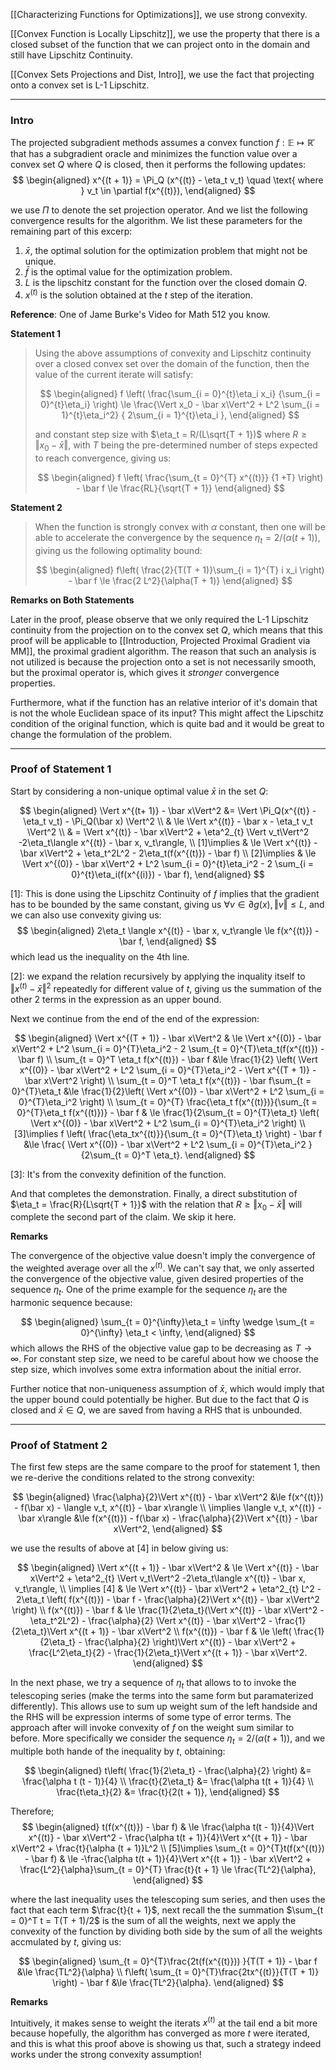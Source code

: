 [[Characterizing Functions for Optimizations]], we use strong convexity. 

[[Convex Function is Locally Lipschitz]], we use the property that there is a closed subset of the function that we can project onto in the domain and still have Lipschitz Continuity. 

[[Convex Sets Projections and Dist, Intro]], we use the fact that projecting onto a convex set is L-1 Lipschitz. 


---
### **Intro**

The projected subgradient methods assumes a convex function $f:\mathbb E \mapsto \mathbb{\bar R}$ that has a subgradient oracle and minimizes the function value over a convex set $Q$ where $Q$ is closed, then it performs the following updates: 
$$
\begin{aligned}
    x^{(t + 1)} = \Pi_Q (x^{(t)} - \eta_t v_t) \quad \text{ where } v_t \in \partial f(x^{(t)}), 
\end{aligned}
$$

we use $\Pi$ to denote the set projection operator. And we list the following convergence results for the algorithm. We list these parameters for the remaining part of this excerp: 

1. $\bar x$, the optimal solution for the optimization problem that might not be unique. 
2. $\bar f$ is the optimal value for the optimization problem. 
3. $L$ is the lipschitz constant for the function over the closed domain $Q$. 
4. $x^{(t)}$ is the solution obtained at the $t$ step of the iteration. 

**Reference**: One of Jame Burke's Video for Math 512 you know. 


**Statement 1**

> Using the above assumptions of convexity and Lipschitz continuity over a closed convex set over the domain of the function, then the value of the current iterate will satisfy: 
> 
> $$
> \begin{aligned}
>     f \left(
>         \frac{\sum_{i = 0}^{t}\eta_i x_i}
>         {\sum_{i = 0}^{t}\eta_i} 
>     \right)
>     \le 
>     \frac{\Vert x_0 - \bar x\Vert^2 + L^2 \sum_{i = 1}^{t}\eta_i^2}
>     {
>         2\sum_{i = 1}^{t}\eta_i
>     }, 
> \end{aligned}
> $$
> 
> and constant step size with $\eta_t = R/(L\sqrt{T + 1})$ where $R \ge \Vert x_0 - \bar x\Vert$, with $T$ being the pre-determined number of steps expected to reach convergence, giving us: 
> 
> $$
> \begin{aligned}
>     f \left(
>         \frac{\sum_{t = 0}^{T} x^{(t)}}
>         {1 +T}
>     \right) - \bar f \le 
>     \frac{RL}{\sqrt{T + 1}}
> \end{aligned}
> $$


**Statement 2**

> When the function is strongly convex with $\alpha$ constant, then one will be able to accelerate the convergence by the sequence $\eta_t = 2/(\alpha(t + 1))$, giving us the following optimality bound: 
> 
> $$
> \begin{aligned}
>     f\left(
>         \frac{2}{T(T + 1)}\sum_{i = 1}^{T} i x_i
>     \right) - \bar f
>     \le 
>     \frac{2 L^2}{\alpha(T + 1)}
> \end{aligned}
> $$


**Remarks on Both Statements**

Later in the proof, please observe that we only required the L-1 Lipschitz continuity from the projection on to the convex set $Q$, which means that this proof will be applicable to [[Introduction, Projected Proximal Gradient via MM]], the proximal gradient algorithm. The reason that such an analysis is not utilized is because the projection onto a set is not necessarily smooth, but the proximal operator is, which gives it *stronger* convergence properties. 

Furthermore, what if the function has an relative interior of it's domain that is not the whole Euclidean space of its input? This might affect the Lipschitz condition of the original function, which is quite bad and it would be great to change the formulation of the problem. 


---
### **Proof of Statement 1**

Start by considering a non-unique optimal value $\bar x$ in the set $Q$: 

$$
\begin{aligned}
    \Vert x^{(t+ 1)} - \bar x\Vert^2 
    &= 
    \Vert 
        \Pi_Q(x^{(t)} - \eta_t v_t) - 
        \Pi_Q(\bar x)
    \Vert^2
    \\
    & \le \Vert 
        x^{(t)} - \bar x - \eta_t v_t
    \Vert^2
    \\
    & = \Vert x^{(t)} - \bar x\Vert^2 + \eta^2_{t} \Vert v_t\Vert^2
    -2\eta_t\langle x^{(t)} - \bar x, v_t\rangle, 
    \\
    [1]\implies & \le 
    \Vert x^{(t)} - \bar x\Vert^2 + \eta_t^2L^2 - 2\eta_t(f(x^{(t)}) - \bar f)
    \\
    [2]\implies
    & \le \Vert x^{(0)} - \bar x\Vert^2 + L^2 \sum_{i = 0}^{t}\eta_i^2 - 2 \sum_{i = 0}^{t}\eta_i(f(x^{(i)}) - \bar f), 
\end{aligned}
$$

\[1\]: This is done using the Lipschitz Continuity of $f$ implies that the gradient has to be bounded by the same constant, giving us $\forall v \in \partial g(x), \Vert v\Vert \le L$, and we can also use convexity giving us: 
$$
\begin{aligned}
    2\eta_t \langle x^{(t)} - \bar x, v_t\rangle \le f(x^{(t)}) - \bar f, 
\end{aligned}
$$
which lead us the inequality on the 4th line. 

\[2\]: we expand the relation recursively by applying the inquality itself to $\Vert x^{(t)} - \bar x \Vert^2$ repeatedly for different value of $t$, giving us the summation of the other 2 terms in the expression as an upper bound. 

Next we continue from the end of the end of the expression: 

$$
\begin{aligned}
    \Vert x^{(T + 1)} - \bar x\Vert^2 
    & \le \Vert x^{(0)} - \bar x\Vert^2 + L^2 \sum_{i = 0}^{T}\eta_i^2 - 2
    \sum_{t = 0}^{T}\eta_t(f(x^{(t)}) - \bar f)
    \\
    \sum_{t = 0}^T \eta_t f(x^{(t)}) - \bar f
    &\le \frac{1}{2}
    \left(
        \Vert x^{(0)} - \bar x\Vert^2 + L^2 \sum_{i = 0}^{T}\eta_i^2
         - \Vert x^{(T + 1)} - \bar x\Vert^2
    \right)
    \\
    \sum_{t = 0}^T \eta_t f(x^{(t)}) - \bar f\sum_{t = 0}^{T}\eta_t
    &\le 
    \frac{1}{2}\left(
        \Vert x^{(0)} - \bar x\Vert^2 + L^2 \sum_{i = 0}^{T}\eta_i^2
    \right)
    \\
    \sum_{t = 0}^{T} \frac{\eta_t f(x^{(t)})}{\sum_{t = 0}^{T}\eta_t f(x^{(t)})} - \bar f 
    & \le 
    \frac{1}{2\sum_{t = 0}^{T}\eta_t} \left(
        \Vert x^{(0)} - \bar x\Vert^2 + L^2 \sum_{i = 0}^{T}\eta_i^2
    \right)
    \\ [3]\implies 
    f \left(
        \frac{\eta_tx^{(t)}}{\sum_{t = 0}^{T}\eta_t} 
    \right) - \bar f
    &\le 
    \frac{
        \Vert x^{(0)} - \bar x\Vert^2 + L^2 \sum_{i = 0}^{T}\eta_i^2
    }{2\sum_{t = 0}^T \eta_t}. 
\end{aligned}
$$

\[3\]: It's from the convexity definition of the function. 

And that completes the demonstration. Finally, a direct substitution of $\eta_t = \frac{R}{L\sqrt{T + 1}}$ with the relation that $R \ge \Vert x_0 - \bar x\Vert$ will complete the second part of the claim. We skip it here. 

**Remarks**

The convergence of the objective value doesn't imply the convergence of the weighted average over all the $x^{(t)}$. We can't say that, we only asserted the convergence of the objective value, given desired properties of the sequence $\eta_t$. One of the prime example for the sequence $\eta_t$ are the harmonic sequence because: 

$$
\begin{aligned}
    \sum_{t = 0}^{\infty}\eta_t  = \infty \wedge \sum_{t = 0}^{\infty} \eta_t < \infty, 
\end{aligned}
$$
which allows the RHS of the objective value gap to be decreasing as $T \rightarrow \infty$. For constant step size, we need to be careful about how we choose the step size, which involves some extra information about the initial error. 

Further notice that non-uniqueness assumption of $\bar x$, which would imply that the upper bound could potentially be higher. But due to the fact that $Q$ is closed and $\bar x\in Q$, we are saved from having a RHS that is unbounded. 

---
### **Proof of Statment 2**

The first few steps are the same compare to the proof for statement 1, then we re-derive the conditions related to the strong convexity: 

$$
\begin{aligned}
    \frac{\alpha}{2}\Vert x^{(t)} - \bar x\Vert^2 
    &\le 
    f(x^{(t)}) - f(\bar x) - \langle v_t, x^{(t)} - \bar x\rangle
    \\
    \implies
    \langle v_t, x^{(t)} - \bar x\rangle 
    &\le 
    f(x^{(t)}) - f(\bar x) - \frac{\alpha}{2}\Vert x^{(t)} - \bar x\Vert^2, 
\end{aligned}
$$

we use the results of above at \[4\] in below giving us: 

$$
\begin{aligned}
    \Vert x^{(t + 1)} - \bar x\Vert^2
    & \le \Vert x^{(t)} - \bar x\Vert^2 + \eta^2_{t} \Vert v_t\Vert^2
    -2\eta_t\langle x^{(t)} - \bar x, v_t\rangle, 
    \\
    \implies [4] & \le \Vert x^{(t)} - \bar x\Vert^2 + \eta^2_{t} L^2
    - 2\eta_t
    \left(
        f(x^{(t)}) - \bar f - \frac{\alpha}{2}\Vert x^{(t)} - \bar x\Vert^2
    \right)
    \\
    f(x^{(t)}) - \bar f
    & \le 
    \frac{1}{2\eta_t}(\Vert x^{(t)} - \bar x\Vert^2 - \eta_t^2L^2)
    - 
    \frac{\alpha}{2}
    \Vert x^{(t)} - \bar x\Vert^2
    - 
    \frac{1}{2\eta_t}\Vert x^{(t + 1)} - \bar x\Vert^2
    \\
    f(x^{(t)}) - \bar f
    & \le 
    \left(
        \frac{1}{2\eta_t} - \frac{\alpha}{2}
    \right)\Vert x^{(t)} - \bar x\Vert^2
    + \frac{L^2\eta_t}{2} - \frac{1}{2\eta_t}\Vert x^{(t + 1)} - \bar x\Vert^2. 
\end{aligned}
$$

In the next phase, we try a sequence of $\eta_t$ that allows to to invoke the telescoping series (make the terms into the same form but paramaterized differently). This allows use to sum up weight sum of the left handside and the RHS will be expression interms of some type of error terms. The approach after will invoke convexity of $f$ on the weight sum similar to before. More specifically we consider the sequence $\eta_t = 2/(\alpha(t + 1))$, and we multiple both hande of the inequality by $t$, obtaining: 

$$
\begin{aligned}
    t\left(
        \frac{1}{2\eta_t} - \frac{\alpha}{2}
    \right) &= \frac{\alpha t (t - 1)}{4}
    \\
    \frac{t}{2\eta_t} &= \frac{\alpha t(t + 1)}{4}
    \\
    \frac{t\eta_t}{2} &= \frac{t}{2(t + 1)}, 
\end{aligned}
$$

Therefore; 
$$
\begin{aligned}
    t(f(x^{(t)}) - \bar f) & \le 
    \frac{\alpha t(t - 1)}{4}\Vert x^{(t)} - \bar x\Vert^2
    -
    \frac{\alpha t(t + 1)}{4}\Vert x^{(t + 1)} - \bar x\Vert^2
    + \frac{t}{\alpha (t + 1)}L^2
    \\
    [5]\implies 
    \sum_{t = 0}^{T}t(f(x^{(t)}) - \bar f) 
    & \le 
    -\frac{\alpha t(t + 1)}{4}\Vert x^{(t + 1)} - \bar x\Vert^2 + 
    \frac{L^2}{\alpha}\sum_{t = 0}^{T} \frac{t}{t + 1} \le \frac{TL^2}{\alpha}, 
\end{aligned}
$$

where the last inequality uses the telescoping sum series, and then uses the fact that each term $\frac{t}{t + 1}$, next recall the the summation $\sum_{t = 0}^T t = T(T + 1)/2$ is the sum of all the weights, next we apply the convexity of the function by dividing both side by the sum of all the weights accmulated by $t$, giving us: 

$$
\begin{aligned}
    \sum_{t = 0}^{T}\frac{2t(f(x^{(t)})) }{T(T + 1)} - \bar f 
    &\le 
    \frac{TL^2}{\alpha}
    \\
    f\left(
        \sum_{t = 0}^{T}\frac{2tx^{(t)}}{T(T + 1)}
    \right) - \bar f
    &\le 
    \frac{TL^2}{\alpha}. 
\end{aligned}
$$


**Remarks**

Intuitively, it makes sense to weight the iterats $x^{(t)}$ at the tail end a bit more because hopefully, the algorithm has converged as more $t$ were iterated, and this is what this proof above is showing us that, such a strategy indeed works under the strong convexity assumption! 
